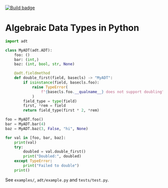 [![Build badge](https://img.shields.io/github/workflow/status/LewisGaul/python_adt/Workflow%20for%20basic%20tests/master)](https://github.com/LewisGaul/python_adt/actions/workflows/basic-test.yml?query=branch%3Amaster)

# Algebraic Data Types in Python

```python
import adt

class MyADT(adt.ADT):
    foo: ()
    bar: (int,)
    baz: (int, bool, str, None)

    @adt.fieldmethod
    def double_first(field, basecls) -> "MyADT":
        if isinstance(field, basecls.foo):
            raise TypeError(
                f"{basecls.foo.__qualname__} does not support doubling"
            )
        field_type = type(field)
        first, *rem = field
        return field_type(first * 2, *rem)

foo = MyADT.foo()
bar = MyADT.bar(4)
baz = MyADT.baz(3, False, "hi", None)

for val in [foo, bar, baz]:
    print(val)
    try:
        doubled = val.double_first()
        print("Doubled:", doubled)
    except TypeError:
        print("Failed to double")
    print()
```

See `examples/`, `adt/example.py` and `tests/test.py`.
